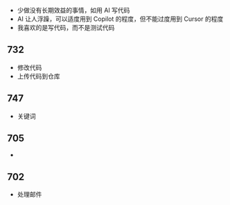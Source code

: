 - 少做没有长期效益的事情，如用 AI 写代码
- AI 让人浮躁，可以适度用到  Copilot 的程度，但不能过度用到 Cursor 的程度
- 我喜欢的是写代码，而不是测试代码

## 732
- 修改代码
- 上传代码到仓库

## 747
- 关键词

## 705
- 

## 702
- 处理邮件